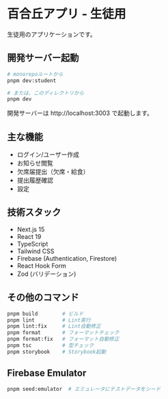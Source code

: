 # 百合丘アプリ - 生徒用

生徒用のアプリケーションです。

## 開発サーバー起動

```bash
# monorepoルートから
pnpm dev:student

# または、このディレクトリから
pnpm dev
```

開発サーバーは http://localhost:3003 で起動します。

## 主な機能

- ログイン/ユーザー作成
- お知らせ閲覧
- 欠席届提出（欠席・給食）
- 提出履歴確認
- 設定

## 技術スタック

- Next.js 15
- React 19
- TypeScript
- Tailwind CSS
- Firebase (Authentication, Firestore)
- React Hook Form
- Zod (バリデーション)

## その他のコマンド

```bash
pnpm build        # ビルド
pnpm lint         # Lint実行
pnpm lint:fix     # Lint自動修正
pnpm format       # フォーマットチェック
pnpm format:fix   # フォーマット自動修正
pnpm tsc          # 型チェック
pnpm storybook    # Storybook起動
```

## Firebase Emulator

```bash
pnpm seed:emulator  # エミュレータにテストデータをシード
```
